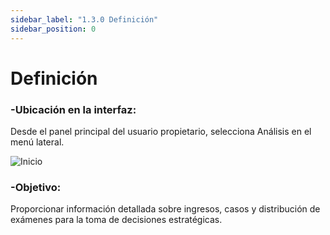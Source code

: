 ```yaml
---
sidebar_label: "1.3.0 Definición"
sidebar_position: 0
---
```


# Definición

### -Ubicación en la interfaz: 
Desde el panel principal del usuario propietario, selecciona Análisis en el menú lateral.

![Inicio](/img/img_solhub/exp.pro.1.3.1.estadisticas/12.1.webp)

### -Objetivo:  
Proporcionar información detallada sobre ingresos, casos y distribución de exámenes para la toma de decisiones estratégicas.

